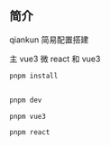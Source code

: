 ## 简介

qiankun 简易配置搭建

主 vue3 微 react 和 vue3

```ts
pnpm install


pnpm dev

pnpm vue3

pnpm react
```
